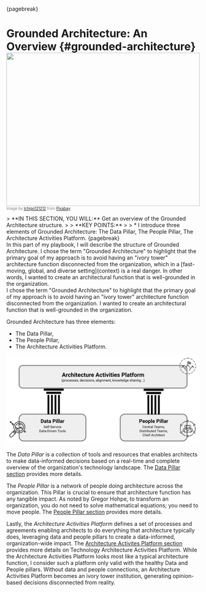 {pagebreak}

# Grounded Architecture: An Overview {#grounded-architecture}

<img style="margin-top: -20px; width: 100%; height: 400px; object-fit: cover" 
     src="assets/images/arch/buildings-205986_1920.jpg">
<div style="font-size: 70%; margin-top: -16px; color: grey; margin-bottom: 12px">
Image by <a href="https://pixabay.com/users/ichigo121212-11728/?utm_source=link-attribution&amp;utm_medium=referral&amp;utm_campaign=image&amp;utm_content=205986">Ichigo121212</a> from <a href="https://pixabay.com/?utm_source=link-attribution&amp;utm_medium=referral&amp;utm_campaign=image&amp;utm_content=205986">Pixabay</a>
</div>
> **IN THIS SECTION, YOU WILL:** Get an overview of the Grounded Architecture structure.
>
> **KEY POINTS:**
>
> * I introduce three elements of Grounded Architecture: The Data Pillar, The People Pillar, The Architecture Activities Platform.
{pagebreak}


<br>
In this part of my playbook, I will describe the structure of Grounded Architecture. I chose the term "Grounded Architecture" to highlight that the primary goal of my approach is to avoid having an "ivory tower" architecture function disconnected from the organization, which in a [fast-moving, global, and diverse setting](context) is a real danger. In other words, I wanted to create an architectural function that is well-grounded in the organization.

<div class="quote">
I chose the term "Grounded Architecture" to highlight that the primary goal of my approach is to avoid having an "ivory tower" architecture function disconnected from the organization. I wanted to create an architectural function that is well-grounded in the organization.
</div>

Grounded Architecture has three elements:
* The Data Pillar,
* The People Pillar,
* The Architecture Activities Platform.


![](assets/images/model.png)

The *Data Pillar* is a collection of tools and resources that enables architects to make data-informed decisions based on a real-time and complete overview of the organization's technology landscape. The [Data Pillar section](#data) provides more details.

The *People Pillar* is a network of people doing architecture across the organization. This Pillar is crucial to ensure that architecture function has any tangible impact. As noted by Gregor Hohpe, to transform an organization, you do not need to solve mathematical equations; you need to move people. The [People Pillar section](#people) provides more details.

Lastly, the *Architecture Activities Platform* defines a set of processes and agreements enabling architects to do everything that architecture typically does, leveraging data and people pillars to create a data-informed, organization-wide impact. The [Architecture Activites Platform section](#activities-platform) provides more details on Technology Architecture Activities Platform. While the Architecture Activities Platform looks most like a typical architecture function, I consider such a platform only valid with the healthy Data and People pillars. Without data and people connections, an Architecture Activities Platform becomes an ivory tower institution, generating opinion-based decisions disconnected from reality.
